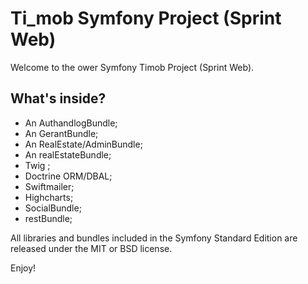 Ti_mob Symfony Project (Sprint Web)
========================

Welcome to the ower Symfony Timob Project (Sprint Web).

What's inside?
--------------

  * An AuthandlogBundle;
  * An GerantBundle;
  * An RealEstate/AdminBundle;
  * An realEstateBundle;
  * Twig ;
  * Doctrine ORM/DBAL;
  * Swiftmailer;
  * Highcharts;
  * SocialBundle;
  * restBundle;

All libraries and bundles included in the Symfony Standard Edition are
released under the MIT or BSD license.

Enjoy!
